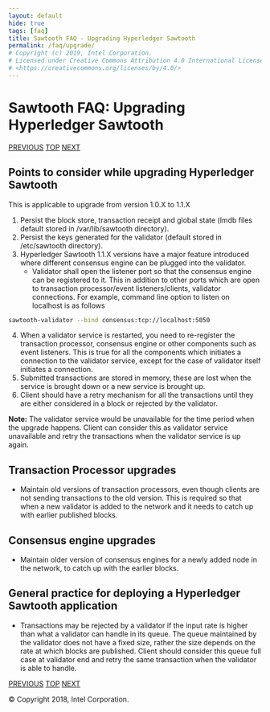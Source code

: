 ```yaml
---
layout: default
hide: true
tags: [faq]
title: Sawtooth FAQ - Upgrading Hyperledger Sawtooth
permalink: /faq/upgrade/
# Copyright (c) 2019, Intel Corporation.
# Licensed under Creative Commons Attribution 4.0 International License 
# <https://creativecommons.org/licenses/by/4.0/>
---
```


# Sawtooth FAQ: Upgrading Hyperledger Sawtooth

[PREVIOUS](/faq/docker/) [TOP](/faq/) [NEXT](/faq/glossary/)

## Points to consider while upgrading Hyperledger Sawtooth

This is applicable to upgrade from version 1.0.X to 1.1.X

1.  Persist the block store, transaction receipt and global state (lmdb
    files default stored in /var/lib/sawtooth directory).
2.  Persist the keys generated for the validator (default stored in
    /etc/sawtooth directory).
3.  Hyperledger Sawtooth 1.1.X versions have a major feature introduced
    where different consensus engine can be plugged into the validator.
    -   Validator shall open the listener port so that the consensus
        engine can be registered to it. This in addition to other ports
        which are open to transaction processor/event listeners/clients,
        validator connections. For example, command line option to
        listen on localhost is as follows

``` sh
sawtooth-validator --bind consensus:tcp://localhost:5050
```

4.  When a validator service is restarted, you need to re-register the
    transaction processor, consensus engine or other components such as
    event listeners. This is true for all the components which initiates
    a connection to the validator service, except for the case of
    validator itself initiates a connection.
5.  Submitted transactions are stored in memory, these are lost when the
    service is brought down or a new service is brought up.
6.  Client should have a retry mechanism for all the transactions until
    they are either considered in a block or rejected by the validator.

**Note:** The validator service would be unavailable for the time period
when the upgrade happens. Client can consider this as validator service
unavailable and retry the transactions when the validator service is up
again.

## Transaction Processor upgrades

-   Maintain old versions of transaction processors, even though clients
    are not sending transactions to the old version. This is required so
    that when a new validator is added to the network and it needs to
    catch up with earlier published blocks.

## Consensus engine upgrades

-   Maintain older version of consensus engines for a newly added node
    in the network, to catch up with the earlier blocks.

## General practice for deploying a Hyperledger Sawtooth application

-   Transactions may be rejected by a validator if the input rate is
    higher than what a validator can handle in its queue. The queue
    maintained by the validator does not have a fixed size, rather the
    size depends on the rate at which blocks are published. Client
    should consider this queue full case at validator end and retry the
    same transaction when the validator is able to handle.

[PREVIOUS](/faq/docker/) [TOP](/faq/) [NEXT](/faq/glossary/)

© Copyright 2018, Intel Corporation.
